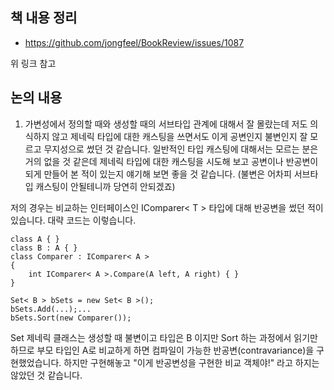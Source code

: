 ## 책 내용 정리

- https://github.com/jongfeel/BookReview/issues/1087

위 링크 참고

## 논의 내용

1. 가변성에서 정의할 때와 생성할 때의 서브타입 관계에 대해서 잘 몰랐는데 저도 의식하지 않고 제네릭 타입에 대한 캐스팅을 쓰면서도 이게 공변인지 불변인지 잘 모르고 무지성으로 썼던 것 같습니다.
일반적인 타입 캐스팅에 대해서는 모르는 분은 거의 없을 것 같은데 제네릭 타입에 대한 캐스팅을 시도해 보고 공변이나 반공변이 되게 만들어 본 적이 있는지 얘기해 보면 좋을 것 같습니다. (불변은 어차피 서브타입 캐스팅이 안될테니까 당연히 안되겠죠)

저의 경우는 비교하는 인터페이스인 IComparer< T > 타입에 대해 반공변을 썼던 적이 있습니다.
대략 코드는 이렇습니다.

```
class A { }
class B : A { }
class Comparer : IComparer< A >
{
    int IComparer< A >.Compare(A left, A right) { }
}

Set< B > bSets = new Set< B >();
bSets.Add(...);...
bSets.Sort(new Comparer());
```

Set 제네릭 클래스는 생성할 때 불변이고 타입은 B 이지만 Sort 하는 과정에서 읽기만 하므로 부모 타입인 A로 비교하게 하면 컴파일이 가능한 반공변(contravariance)을 구현했었습니다.
하지만 구현해놓고 "이게 반공변성을 구현한 비교 객체야!" 라고 하지는 않았던 것 같습니다.

